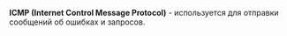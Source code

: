 **ICMP (Internet Control Message Protocol)** - используется для отправки сообщений об ошибках и запросов.